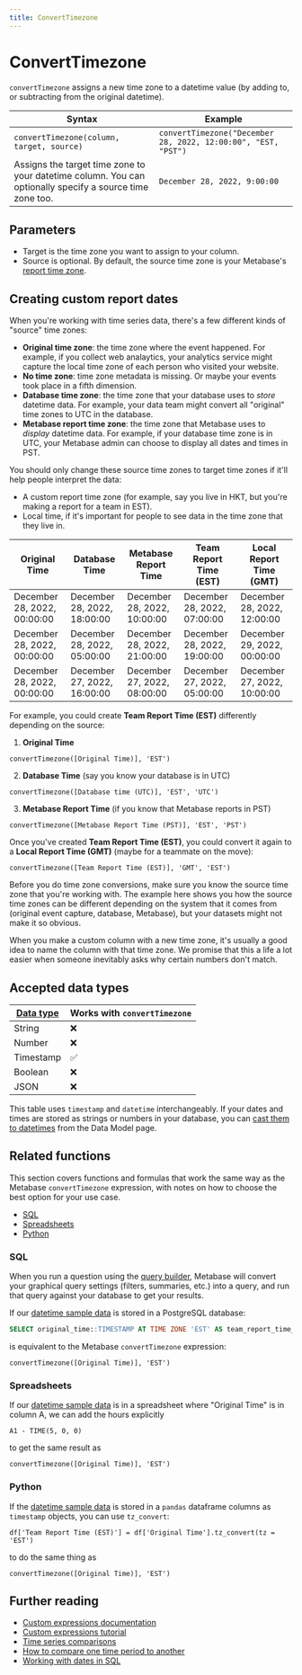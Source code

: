 ```yaml
---
title: ConvertTimezone
---
```


# ConvertTimezone

`convertTimezone` assigns a new time zone to a datetime value (by adding to, or subtracting from the original datetime).

| Syntax                                                                                                    | Example                                                       |
|-----------------------------------------------------------------------------------------------------------|---------------------------------------------------------------|
| `convertTimezone(column, target, source)`                                                                 | `convertTimezone("December 28, 2022, 12:00:00", "EST, "PST")` |
| Assigns the target time zone to your datetime column. You can optionally specify a source time zone too.  | `December 28, 2022, 9:00:00`                                  |

## Parameters

- Target is the time zone you want to assign to your column.
- Source is optional. By default, the source time zone is your Metabase's [report time zone](../configuring-metabase/settings#report-timezone).

## Creating custom report dates

When you're working with time series data, there's a few different kinds of "source" time zones:

- **Original time zone**: the time zone where the event happened. For example, if you collect web analaytics, your analytics service might capture the local time zone of each person who visited your website.
- **No time zone**: time zone metadata is missing. Or maybe your events took place in a fifth dimension.
- **Database time zone**: the time zone that your database uses to _store_ datetime data. For example, your data team might convert all "original" time zones to UTC in the database.
- **Metabase report time zone**: the time zone that Metabase uses to _display_ datetime data. For example, if your database time zone is in UTC, your Metabase admin can choose to display all dates and times in PST.

You should only change these source time zones to target time zones if it'll help people interpret the data:

- A custom report time zone (for example, say you live in HKT, but you're making a report for a team in EST).
- Local time, if it's important for people to see data in the time zone that they live in.

| Original Time                | Database Time                | Metabase Report Time         | Team Report Time (EST)       |  Local Report Time (GMT)     |
|------------------------------|------------------------------|------------------------------|------------------------------|------------------------------|
| December 28, 2022, 00:00:00  | December 28, 2022, 18:00:00  | December 28, 2022, 10:00:00  | December 28, 2022, 07:00:00  | December 28, 2022, 12:00:00  |
| December 28, 2022, 00:00:00  | December 28, 2022, 05:00:00  | December 28, 2022, 21:00:00  | December 28, 2022, 19:00:00  | December 29, 2022, 00:00:00  |
| December 28, 2022, 00:00:00  | December 27, 2022, 16:00:00  | December 27, 2022, 08:00:00  | December 27, 2022, 05:00:00  | December 27, 2022, 10:00:00  |

For example, you could create **Team Report Time (EST)** differently depending on the source:

1. **Original Time**

```
convertTimezone([Original Time)], 'EST')
```

2. **Database Time** (say you know your database is in UTC)

```
convertTimezone([Database time (UTC)], 'EST', 'UTC')
```

3. **Metabase Report Time** (if you know that Metabase reports in PST)

```
convertTimezone([Metabase Report Time (PST)], 'EST', 'PST')
```

Once you've created **Team Report Time (EST)**, you could convert it again to a **Local Report Time (GMT)** (maybe for a teammate on the move):

```
convertTimezone([Team Report Time (EST)], 'GMT', 'EST')
```

Before you do time zone conversions, make sure you know the source time zone that you're working with. The example here shows you how the source time zones can be different depending on the system that it comes from (original event capture, database, Metabase), but your datasets might not make it so obvious. 

When you make a custom column with a new time zone, it's usually a good idea to name the column with that time zone. We promise that this a life a lot easier when someone inevitably asks why certain numbers don't match.

## Accepted data types

| [Data type](https://www.metabase.com/learn/databases/data-types-overview#examples-of-data-types) | Works with `convertTimezone`  |
| ----------------------- | -------------------- |
| String                  | ❌                   |
| Number                  | ❌                   |
| Timestamp               | ✅                   |
| Boolean                 | ❌                   |
| JSON                    | ❌                   |

This table uses `timestamp` and `datetime` interchangeably. If your dates and times are stored as strings or numbers in your database, you can [cast them to datetimes](../data-modeling/metadata-editing#casting-to-a-specific-data-type) from the Data Model page.

## Related functions

This section covers functions and formulas that work the same way as the Metabase `convertTimezone` expression, with notes on how to choose the best option for your use case.

- [SQL](#sql)
- [Spreadsheets](#spreadsheets)
- [Python](#python)

### SQL

When you run a question using the [query builder](https://www.metabase.com/glossary/query_builder), Metabase will convert your graphical query settings (filters, summaries, etc.) into a query, and run that query against your database to get your results.

If our [datetime sample data](#creating-custom-report-dates) is stored in a PostgreSQL database:

```sql
SELECT original_time::TIMESTAMP AT TIME ZONE 'EST' AS team_report_time_est
```

is equivalent to the Metabase `convertTimezone` expression:

```
convertTimezone([Original Time)], 'EST')
```

### Spreadsheets

If our [datetime sample data](#creating-custom-report-dates) is in a spreadsheet where "Original Time" is in column A, we can add the hours explicitly

```
A1 - TIME(5, 0, 0)
```

to get the same result as

```
convertTimezone([Original Time)], 'EST')
```

### Python

If the [datetime sample data](#creating-custom-report-dates) is stored in a `pandas` dataframe columns as `timestamp` objects, you can use `tz_convert`:

```
df['Team Report Time (EST)'] = df['Original Time'].tz_convert(tz = 'EST')
```

to do the same thing as

```
convertTimezone([Original Time)], 'EST')
```

## Further reading

- [Custom expressions documentation](../expressions.md)
- [Custom expressions tutorial](https://www.metabase.com/learn/questions/custom-expressions)
- [Time series comparisons](https://www.metabase.com/learn/questions/time-series-comparisons)
- [How to compare one time period to another](https://www.metabase.com/learn/dashboards/compare-times)
- [Working with dates in SQL](https://www.metabase.com/learn/sql-questions/dates-in-sql)
